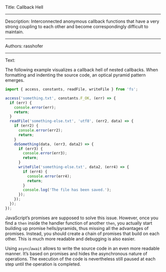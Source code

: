 Title: Callback Hell

-----

Description: Interconnected anonymous callback functions that have a very strong coupling to each other and become correspondingly difficult to maintain.

-----

Authors: rasshofer

-----

Text:

The following example visualizes a callback hell of nested callbacks. When formatting and indenting the source code, an optical pyramid pattern emerges.

```ts
import { access, constants, readFile, writeFile } from 'fs';

access('something.txt', constants.F_OK, (err) => {
  if (err) {
    console.error(err);
    return;
  }
  readFile('something-else.txt', 'utf8', (err2, data) => {
    if (err2) {
      console.error(err2);
      return;
    }
    doSomething(data, (err3, data2) => {
      if (err3) {
        console.error(err3);
        return;
      }
      writeFile('something-else.txt', data2, (err4) => {
        if (err4) {
          console.error(err4);
          return;
        }
        console.log('The file has been saved.');
      });
    });
  });
});
```

JavaScript’s promises are supposed to solve this issue. However, once you find a `then` inside the handler function of another `then`, you actually start building up promise hells/pyramids, thus missing all the advantages of promises. Instead, you should create a chain of promises that build on each other. This is much more readable and debugging is also easier.

Using `async`/`await` allows to write the source code in an even more readable manner. It’s based on promises and hides the asynchronous nature of operations. The execution of the code is nevertheless still paused at each step until the operation is completed.
